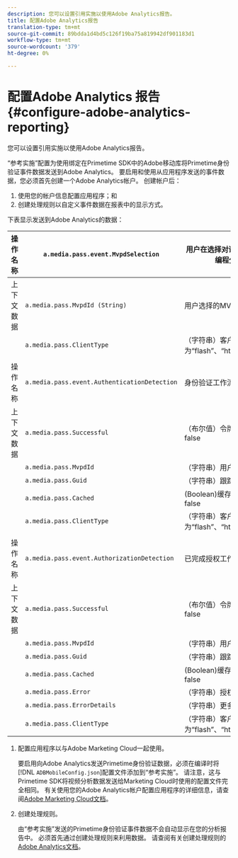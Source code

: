```yaml
---
description: 您可以设置引用实施以使用Adobe Analytics报告。
title: 配置Adobe Analytics报告
translation-type: tm+mt
source-git-commit: 89bdda1d4bd5c126f19ba75a819942df901183d1
workflow-type: tm+mt
source-wordcount: '379'
ht-degree: 0%

---
```



# 配置Adobe Analytics 报告 {#configure-adobe-analytics-reporting}

您可以设置引用实施以使用Adobe Analytics报告。

“参考实施”配置为使用绑定在Primetime SDK中的Adobe移动库将Primetime身份验证事件数据发送到Adobe Analytics。 要启用和使用从应用程序发送的事件数据，您必须首先创建一个Adobe Analytics帐户。 创建帐户后：

1. 使用您的帐户信息配置应用程序；和
1. 创建处理规则以自定义事件数据在报表中的显示方式。

下表显示发送到Adobe Analytics的数据：

| 操作名称 | `a.media.pass.event.MvpdSelection` | 用户在选择对话框中选择了多渠道视频编程分配器(MVPD) |
|---|---|---|
| 上下文数据 | `a.media.pass.MvpdId (String)` | 用户选择的MVPD |
|  | `a.media.pass.ClientType` | （字符串）客户端类型为“flash”、“html5”、“ios”或“android” |
|  |  |  |
| 操作名称 | `a.media.pass.event.AuthenticationDetection` | 身份验证工作流已完成 |
| 上下文数据 | `a.media.pass.Successful` | （布尔值）令牌请求是成功、true还是false |
|  | `a.media.pass.MvpdId` | （字符串）用户选择的MVPD |
|  | `a.media.pass.Guid` | （字符串）跟踪ID |
|  | `a.media.pass.Cached` | (Boolean)缓存中已有的标记，true或false |
|  | `a.media.pass.ClientType` | （字符串）客户端类型为“flash”、“html5”、“ios”或“android” |
|  |  |  |
| 操作名称 | `a.media.pass.event.AuthorizationDetection` | 已完成授权工作流 |
| 上下文数据 | `a.media.pass.Successful` | （布尔值）令牌请求是成功、true还是false |
|  | `a.media.pass.MvpdId` | （字符串）用户选择的MVPD |
|  | `a.media.pass.Guid` | （字符串）跟踪ID |
|  | `a.media.pass.Cached` | (Boolean)缓存中已有的标记，true或false |
|  | `a.media.pass.Error` | （字符串）授权尝试失败时出错 |
|  | `a.media.pass.ErrorDetails` | （字符串）更多错误详细信息 |
|  | `a.media.pass.ClientType` | （字符串）客户端类型为“flash”、“html5”、“ios”或“android” |

1. 配置应用程序以与Adobe Marketing Cloud一起使用。

   要启用向Adobe Analytics发送Primetime身份验证数据，必须在编译时将[!DNL `ADBMobileConfig.json`]配置文件添加到“参考实施”。 请注意，这与Primetime SDK将视频分析数据发送给Marketing Cloud时使用的配置文件完全相同。 有关使用您的Adobe Analytics帐户配置应用程序的详细信息，请查阅[Adobe Marketing Cloud文档](https://microsite.omniture.com/t2/help/en_US/reference/)。
1. 创建处理规则。

   由“参考实施”发送的Primetime身份验证事件数据不会自动显示在您的分析报告中。 必须首先通过创建处理规则来利用数据。 请查阅有关创建处理规则的[Adobe Analytics文档](https://microsite.omniture.com/t2/help/en_US/reference/processing_rules.html)。
